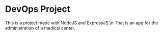 # DevOps Project
This is a project made with NodeJS and ExpressJS.\n
That is an app for the administration of a medical center.
